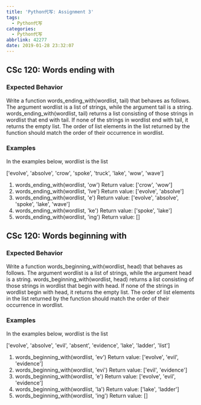 ```yaml
---
title: 'Python代写: Assignment 3'
tags:
  - Python代写
categories:
  - Python代写
abbrlink: 42277
date: 2019-01-28 23:32:07
---
```


## CSc 120: Words ending with

### Expected Behavior
Write a function words_ending_with(wordlist, tail) that behaves as follows. The argument wordlist is a list of strings, while the argument tail is a string. words_ending_with(wordlist, tail) returns a list consisting of those strings in wordlist that end with tail. If none of the strings in wordlist end with tail, it returns the empty list.
The order of list elements in the list returned by the function should match the order of their occurrence in wordlist.

### Examples

In the examples below, wordlist is the list

['evolve', 'absolve', 'crow', 'spoke', 'truck', 'lake', 'wow', 'wave']
1. words_ending_with(wordlist, 'ow')
 Return value: ['crow', 'wow']
2. words_ending_with(wordlist, 'lve')
Return value: ['evolve', 'absolve']
3. words_ending_with(wordlist, 'e')
Return value: ['evolve', 'absolve', 'spoke', 'lake', 'wave']
4. words_ending_with(wordlist, 'ke')
Return value: ['spoke', 'lake']
5. words_ending_with(wordlist, 'ing')
Return value: []


## CSc 120: Words beginning with

### Expected Behavior

Write a function words_beginning_with(wordlist, head) that behaves as follows. The argument wordlist is a list of strings, while the argument head is a string. words_beginning_with(wordlist, head) returns a list consisting of those strings in wordlist that begin with head. If none of the strings in wordlist begin with head, it returns the empty list.
The order of list elements in the list returned by the function should match the order of their occurrence in wordlist.

### Examples

In the examples below, wordlist is the list

['evolve', 'absolve', 'evil', 'absent', 'evidence', 'lake', 'ladder', 'list']
1. words_beginning_with(wordlist, 'ev')
Return value: ['evolve', 'evil', 'evidence']
2. words_beginning_with(wordlist, 'evi')
Return value: ['evil', 'evidence']
3. words_beginning_with(wordlist, 'e')
Return value: ['evolve', 'evil', 'evidence']
4. words_beginning_with(wordlist, 'la')
Return value: ['lake', 'ladder']
5. words_beginning_with(wordlist, 'ing')
Return value: []